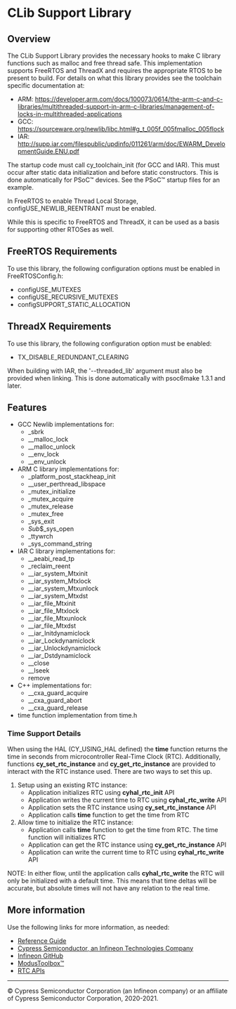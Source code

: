 # CLib Support Library

## Overview

The CLib Support Library provides the necessary hooks to make C library functions such as malloc and free thread safe. This implementation supports FreeRTOS and ThreadX and requires the appropriate RTOS to be present to build. For details on what this library provides see the toolchain specific documentation at:
* ARM: https://developer.arm.com/docs/100073/0614/the-arm-c-and-c-libraries/multithreaded-support-in-arm-c-libraries/management-of-locks-in-multithreaded-applications
* GCC: https://sourceware.org/newlib/libc.html#g_t_005f_005fmalloc_005flock
* IAR: http://supp.iar.com/filespublic/updinfo/011261/arm/doc/EWARM_DevelopmentGuide.ENU.pdf

The startup code must call cy_toolchain_init (for GCC and IAR). This must occur after static data initialization and before static constructors. This is done automatically for PSoC™ devices. See the PSoC™ startup files for an example.

In FreeRTOS to enable Thread Local Storage, configUSE_NEWLIB_REENTRANT must be enabled.

While this is specific to FreeRTOS and ThreadX, it can be used as a basis for supporting other RTOSes as well.

## FreeRTOS Requirements
To use this library, the following configuration options must be enabled in FreeRTOSConfig.h:
* configUSE_MUTEXES
* configUSE_RECURSIVE_MUTEXES
* configSUPPORT_STATIC_ALLOCATION

## ThreadX Requirements
To use this library, the following configuration option must be enabled:
* TX_DISABLE_REDUNDANT_CLEARING

When building with IAR, the '--threaded_lib' argument must also be provided when linking. This is done automatically with psoc6make 1.3.1 and later.

## Features
* GCC Newlib implementations for:
    * _sbrk
    * __malloc_lock
    * __malloc_unlock
    * __env_lock
    * __env_unlock
* ARM C library implementations for:
    * _platform_post_stackheap_init
    * __user_perthread_libspace
    * _mutex_initialize
    * _mutex_acquire
    * _mutex_release
    * _mutex_free
    * _sys_exit
    * $Sub$$_sys_open
    * _ttywrch
    * _sys_command_string
* IAR C library implementations for:
    * __aeabi_read_tp
    * _reclaim_reent
    * __iar_system_Mtxinit
    * __iar_system_Mtxlock
    * __iar_system_Mtxunlock
    * __iar_system_Mtxdst
    * __iar_file_Mtxinit
    * __iar_file_Mtxlock
    * __iar_file_Mtxunlock
    * __iar_file_Mtxdst
    * __iar_Initdynamiclock
    * __iar_Lockdynamiclock
    * __iar_Unlockdynamiclock
    * __iar_Dstdynamiclock
    * __close
    * __lseek
    * remove
* C++ implementations for:
    * __cxa_guard_acquire
    * __cxa_guard_abort
    * __cxa_guard_release
* time function implementation from time.h

### Time Support Details
When using the HAL (CY_USING_HAL defined) the **time** function returns the time in seconds from microcontroller Real-Time Clock (RTC). Additionally, functions  **cy_set_rtc_instance** and **cy_get_rtc_instance** are provided to interact with the RTC instance used. There are two ways to set this up.
1. Setup using an existing RTC instance:
    * Application initializes RTC using **cyhal_rtc_init** API
    * Application writes the current time to RTC using **cyhal_rtc_write** API
    * Application sets the RTC instance using **cy_set_rtc_instance** API
    * Application calls **time** function to get the time from RTC
2. Allow time to initialize the RTC instance:
    * Application calls **time** function to get the time from RTC. The time function will initializes RTC
    * Application can get the RTC instance using **cy_get_rtc_instance** API
    * Application can write the current time to RTC using **cyhal_rtc_write** API

NOTE: In either flow, until the application calls **cyhal_rtc_write** the RTC will only be initialized with a default time. This means that time deltas will be accurate, but absolute times will not have any relation to the real time.

## More information
Use the following links for more information, as needed:
* [Reference Guide](https://infineon.github.io/clib-support/html/index.html)
* [Cypress Semiconductor, an Infineon Technologies Company](http://www.cypress.com)
* [Infineon GitHub](https://github.com/infineon)
* [ModusToolbox™](https://www.cypress.com/products/modustoolbox-software-environment)
* [RTC APIs](https://github.com/infineon/mtb-hal-cat1/blob/master/include/cyhal_rtc.h)

---
© Cypress Semiconductor Corporation (an Infineon company) or an affiliate of Cypress Semiconductor Corporation, 2020-2021.
